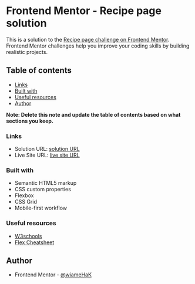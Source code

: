# Frontend Mentor - Recipe page solution

This is a solution to the [Recipe page challenge on Frontend Mentor](https://www.frontendmentor.io/challenges/recipe-page-KiTsR8QQKm). Frontend Mentor challenges help you improve your coding skills by building realistic projects. 

## Table of contents


  - [Links](#links)
  - [Built with](#built-with)
  - [Useful resources](#useful-resources)
  - [Author](#author)


**Note: Delete this note and update the table of contents based on what sections you keep.**

### Links

- Solution URL: [solution URL](https://your-solution-url.com)
- Live Site URL: [live site URL](https://your-live-site-url.com)



### Built with

- Semantic HTML5 markup
- CSS custom properties
- Flexbox
- CSS Grid
- Mobile-first workflow

### Useful resources

- [W3schools](https://www.w3schools.com/whatis/) 
- [Flex Cheatsheet](https://yoksel.github.io/flex-cheatsheet/#section-justify-content) 


## Author

- Frontend Mentor - [@wiameHaK](https://www.frontendmentor.io/profile/wiameHaK)

